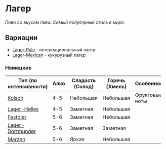 # Лагер

_Пиво со вкусом пива. Самый популярный стиль в мире._

## Вариации

- [Lager-Pale](01-Lager-Pale) - интернациональный лагер
- [Lager-Mexican](04-Lager-Mexican) - кукурузный лагер

### Немецкие

| Тип (по интенсивности)                         | Алко | Сладость (Солод) | Горечь (Хмель) | Особенности    |
|------------------------------------------------|------|------------------|----------------|----------------|
| [Kolsch](05-Kolsch)                            | 4-5  | Небольшая        | Небольшая      | Фруктовые ноты |
| [Lager-Helles](02-Lager-Helles)                | 4-5  | Заметная         | Небольшая      |                |
| [Festbier](06-Festbier)                        | 5-6  | Заметная         | Небольшая      |                |
| [Lager-Dortmunder](04-Lager-Dortmunder-Export) | 5-6  | Заметная         | Заметная       |                |
| [Marzen](07-Marzen)                            | 5-6  | Яркая            | Небольшая      |                |


